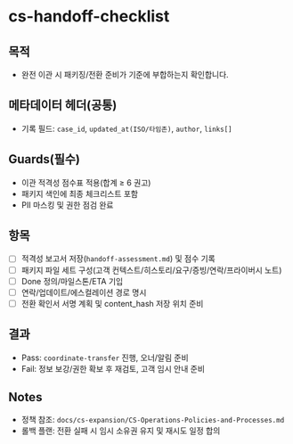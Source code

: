 # cs-handoff-checklist

## 목적
- 완전 이관 시 패키징/전환 준비가 기준에 부합하는지 확인합니다.

## 메타데이터 헤더(공통)
- 기록 필드: `case_id`, `updated_at(ISO/타임존)`, `author`, `links[]`

## Guards(필수)
- 이관 적격성 점수표 적용(합계 ≥ 6 권고)
- 패키지 색인에 최종 체크리스트 포함
- PII 마스킹 및 권한 점검 완료

## 항목
- [ ] 적격성 보고서 저장(`handoff-assessment.md`) 및 점수 기록
- [ ] 패키지 파일 세트 구성(고객 컨텍스트/히스토리/요구/증빙/연락/프라이버시 노트)
- [ ] Done 정의/마일스톤/ETA 기입
- [ ] 연락/업데이트/에스컬레이션 경로 명시
- [ ] 전환 확인서 서명 계획 및 content_hash 저장 위치 준비

## 결과
- Pass: `coordinate-transfer` 진행, 오너/알림 준비
- Fail: 정보 보강/권한 확보 후 재검토, 고객 임시 안내 준비

## Notes
- 정책 참조: `docs/cs-expansion/CS-Operations-Policies-and-Processes.md`
- 롤백 플랜: 전환 실패 시 임시 소유권 유지 및 재시도 일정 합의


